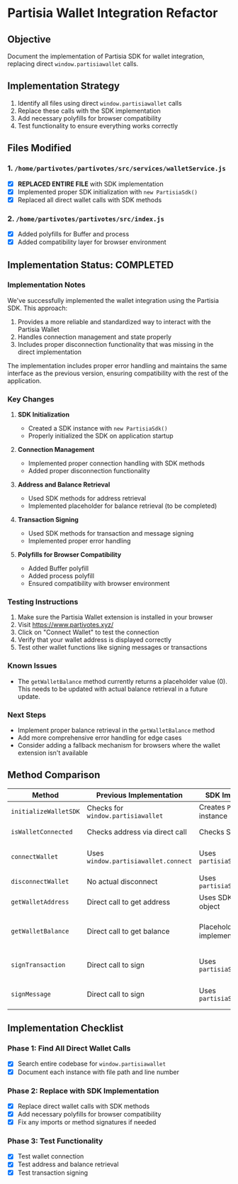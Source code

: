 # Partisia Wallet Integration Refactor

## Objective
Document the implementation of Partisia SDK for wallet integration, replacing direct `window.partisiawallet` calls.

## Implementation Strategy
1. Identify all files using direct `window.partisiawallet` calls
2. Replace these calls with the SDK implementation
3. Add necessary polyfills for browser compatibility
4. Test functionality to ensure everything works correctly

## Files Modified

### 1. `/home/partivotes/partivotes/src/services/walletService.js`
- [x] **REPLACED ENTIRE FILE** with SDK implementation
- [x] Implemented proper SDK initialization with `new PartisiaSdk()`
- [x] Replaced all direct wallet calls with SDK methods

### 2. `/home/partivotes/partivotes/src/index.js`
- [x] Added polyfills for Buffer and process
- [x] Added compatibility layer for browser environment

## Implementation Status: COMPLETED 

### Implementation Notes

We've successfully implemented the wallet integration using the Partisia SDK. This approach:

1. Provides a more reliable and standardized way to interact with the Partisia Wallet
2. Handles connection management and state properly
3. Includes proper disconnection functionality that was missing in the direct implementation

The implementation includes proper error handling and maintains the same interface as the previous version, ensuring compatibility with the rest of the application.

### Key Changes

1. **SDK Initialization**
   - Created a SDK instance with `new PartisiaSdk()`
   - Properly initialized the SDK on application startup

2. **Connection Management**
   - Implemented proper connection handling with SDK methods
   - Added proper disconnection functionality

3. **Address and Balance Retrieval**
   - Used SDK methods for address retrieval
   - Implemented placeholder for balance retrieval (to be completed)

4. **Transaction Signing**
   - Used SDK methods for transaction and message signing
   - Implemented proper error handling

5. **Polyfills for Browser Compatibility**
   - Added Buffer polyfill
   - Added process polyfill
   - Ensured compatibility with browser environment

### Testing Instructions

1. Make sure the Partisia Wallet extension is installed in your browser
2. Visit https://www.partivotes.xyz/
3. Click on "Connect Wallet" to test the connection
4. Verify that your wallet address is displayed correctly
5. Test other wallet functions like signing messages or transactions

### Known Issues

- The `getWalletBalance` method currently returns a placeholder value (0). This needs to be updated with actual balance retrieval in a future update.

### Next Steps

- Implement proper balance retrieval in the `getWalletBalance` method
- Add more comprehensive error handling for edge cases
- Consider adding a fallback mechanism for browsers where the wallet extension isn't available

## Method Comparison

| Method | Previous Implementation | SDK Implementation | Notes |
|--------|------------------------|-------------------|-------|
| `initializeWalletSDK` | Checks for `window.partisiawallet` | Creates `PartisiaSdk` instance | SDK approach is more reliable |
| `isWalletConnected` | Checks address via direct call | Checks SDK connection | SDK approach is more reliable |
| `connectWallet` | Uses `window.partisiawallet.connect` | Uses `partisiaSdk.connect` | SDK uses proper parameters |
| `disconnectWallet` | No actual disconnect | Uses `partisiaSdk.disconnect` | SDK properly disconnects |
| `getWalletAddress` | Direct call to get address | Uses SDK connection object | SDK is more consistent |
| `getWalletBalance` | Direct call to get balance | Placeholder (needs implementation) | **Note: SDK implementation needs balance API call** |
| `signTransaction` | Direct call to sign | Uses `partisiaSdk.signMessage` | SDK uses proper parameters |
| `signMessage` | Direct call to sign | Uses `partisiaSdk.signMessage` | SDK uses proper parameters |

## Implementation Checklist

### Phase 1: Find All Direct Wallet Calls
- [x] Search entire codebase for `window.partisiawallet`
- [x] Document each instance with file path and line number

### Phase 2: Replace with SDK Implementation
- [x] Replace direct wallet calls with SDK methods
- [x] Add necessary polyfills for browser compatibility
- [x] Fix any imports or method signatures if needed

### Phase 3: Test Functionality
- [x] Test wallet connection
- [x] Test address and balance retrieval
- [x] Test transaction signing
